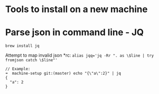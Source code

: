 # Tools to install on a new machine

# Parse json in command line - JQ
`brew install jq`

Attempt to map invalid json *rc: ```alias jqq='jq -Rr ". as \$line | try fromjson catch \$line"'```


```
// Example:
➜  machine-setup git:(master) echo "{\"a\":2}" | jq
{
  "a": 2
}
```